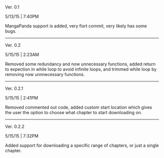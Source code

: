 Ver. 0.1

5/13/15   |  7:40PM

MangaPanda support is added, very fisrt commit, very likely has some bugs. 

______________________________________________________________________________________________________________________


Ver. 0.2

5/15/15   |  2:23AM

Removed some redundancy and now unnecessary functions, added return to expection in while loop to avoid infinite
loops, and trimmed while loop by removing now unnnecessary functions.

______________________________________________________________________________________________________________________


Ver. 0.2.1

5/15/15   |  2:41PM

Removed commented out code, added custom start location which gives the user the option to choose what chapter to
start downloading on.

______________________________________________________________________________________________________________________


Ver. 0.2.2

5/15/15   |  7:32PM

Added support for downloading a specific range of chapters, or just a single chapter.
